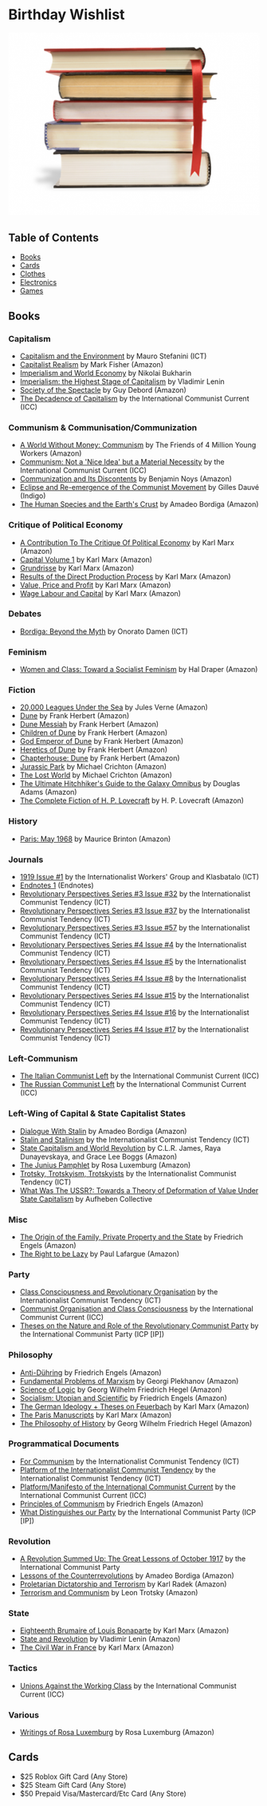 # Birthday Wishlist

![a stack of books](books.png)

## Table of Contents

* [Books](#books)
* [Cards](#cards)
* [Clothes](#clothes)
* [Electronics](#electronics)
* [Games](#games)

## Books

### Capitalism

* [Capitalism and the Environment](http://www.leftcom.org/en/store) by Mauro Stefanini (ICT)
* [Capitalist Realism](https://www.amazon.ca/dp/1846943175/) by Mark Fisher (Amazon)
* [Imperialism and World Economy](https://www.amazon.ca/Imperialism-World-Economy-Nikolai-Bukharin/dp/1482097524) by Nikolai Bukharin
* [Imperialism: the Highest Stage of Capitalism](https://www.amazon.ca/Imperialism-Highest-Capitalism-Vladimir-Ilyich/dp/1603866639/) by Vladimir Lenin
* [Society of the Spectacle](https://www.amazon.ca/Society-Spectacle-2-Radical-Reprint/dp/5841295055/) by Guy Debord (Amazon)
* [The Decadence of Capitalism](https://en.internationalism.org/pamphlets) by the International Communist Current (ICC)

### Communism & Communisation/Communization

* [A World Without Money: Communism](https://www.amazon.ca/dp/0422915068/) by The Friends of 4 Million Young Workers (Amazon)
* [Communism: Not a 'Nice Idea' but a Material Necessity](https://en.internationalism.org/pamphlets) by the International Communist Current (ICC)
* [Communization and Its Discontents](https://www.amazon.ca/Communization-Its-Discontents-Contestation-Contemporary/dp/157027231X/) by Benjamin Noys (Amazon)
* [Eclipse and Re-emergence of the Communist Movement](https://www.chapters.indigo.ca/en-ca/books/eclipse-and-re-emergence-of/9781629630434-item.html) by Gilles Dauvé (Indigo)
* [The Human Species and the Earth's Crust](https://www.amazon.ca/Human-Species-Earths-Crust-13/dp/5684164749/) by Amadeo Bordiga (Amazon)

### Critique of Political Economy

* [A Contribution To The Critique Of Political Economy](https://www.amazon.ca/dp/9389821940/) by Karl Marx (Amazon)
* [Capital Volume 1](https://www.amazon.ca/Capital-1-Critique-Political-Economy/dp/0140445684/) by Karl Marx (Amazon)
* [Grundrisse](https://www.amazon.ca/dp/0140445757/) by Karl Marx (Amazon)
* [Results of the Direct Production Process](https://www.amazon.ca/dp/711411155X/) by Karl Marx (Amazon)
* [Value, Price and Profit](https://www.amazon.ca/Value-Price-Profit-Classic-Reprint/dp/B008NU3ODY/) by Karl Marx (Amazon)
* [Wage Labour and Capital](https://www.amazon.ca/Wage-Labor-Capital-Karl-Marx/dp/1978461232/) by Karl Marx (Amazon)

### Debates

* [Bordiga: Beyond the Myth](http://www.leftcom.org/en/store) by Onorato Damen (ICT)

### Feminism

* [Women and Class: Toward a Socialist Feminism](https://www.amazon.ca/Women-Class-Toward-Socialist-Feminism/dp/1460998324) by Hal Draper (Amazon)

### Fiction

* [20,000 Leagues Under the Sea](https://www.amazon.ca/Twenty-Thousand-Leagues-Readers-Library-Classics/dp/1954839111/) by Jules Verne (Amazon)
* [Dune](https://www.amazon.ca/dp/0441172717/) by Frank Herbert (Amazon)
* [Dune Messiah](https://www.amazon.ca/dp/0593098234/) by Frank Herbert (Amazon)
* [Children of Dune](https://www.amazon.ca/dp/0593098242/) by Frank Herbert (Amazon)
* [God Emperor of Dune](https://www.amazon.ca/dp/0593098250/) by Frank Herbert (Amazon)
* [Heretics of Dune](https://www.amazon.ca/dp/0593098269/) by Frank Herbert (Amazon)
* [Chapterhouse: Dune](https://www.amazon.ca/dp/0593098277/) by Frank Herbert (Amazon)
* [Jurassic Park](https://www.amazon.ca/dp/0345538986/) by Michael Crichton (Amazon)
* [The Lost World](https://www.amazon.ca/dp/0345538994/) by Michael Crichton (Amazon)
* [The Ultimate Hitchhiker's Guide to the Galaxy Omnibus](https://www.amazon.ca/dp/1529051436/) by Douglas Adams (Amazon)
* [The Complete Fiction of H. P. Lovecraft](https://www.amazon.ca/dp/3903352012/) by H. P. Lovecraft (Amazon)

### History

* [Paris: May 1968](https://www.amazon.ca/dp/9132180195/) by Maurice Brinton (Amazon)

### Journals

* [1919 Issue #1](http://www.leftcom.org/en/store) by the Internationalist Workers' Group and Klasbatalo (ICT)
* [Endnotes 1](https://endnotes.org.uk/issues) (Endnotes)
* [Revolutionary Perspectives Series #3 Issue #32](http://www.leftcom.org/en/store) by the Internationalist Communist Tendency (ICT)
* [Revolutionary Perspectives Series #3 Issue #37](http://www.leftcom.org/en/store) by the Internationalist Communist Tendency (ICT)
* [Revolutionary Perspectives Series #3 Issue #57](http://www.leftcom.org/en/store) by the Internationalist Communist Tendency (ICT)
* [Revolutionary Perspectives Series #4 Issue #4](http://www.leftcom.org/en/store) by the Internationalist Communist Tendency (ICT)
* [Revolutionary Perspectives Series #4 Issue #5](http://www.leftcom.org/en/store) by the Internationalist Communist Tendency (ICT)
* [Revolutionary Perspectives Series #4 Issue #8](http://www.leftcom.org/en/store) by the Internationalist Communist Tendency (ICT)
* [Revolutionary Perspectives Series #4 Issue #15](http://www.leftcom.org/en/store) by the Internationalist Communist Tendency (ICT)
* [Revolutionary Perspectives Series #4 Issue #16](http://www.leftcom.org/en/store) by the Internationalist Communist Tendency (ICT)
* [Revolutionary Perspectives Series #4 Issue #17](http://www.leftcom.org/en/store) by the Internationalist Communist Tendency (ICT)

### Left-Communism

* [The Italian Communist Left](https://en.internationalism.org/pamphlets) by the International Communist Current (ICC)
* [The Russian Communist Left](https://en.internationalism.org/pamphlets) by the International Communist Current (ICC)

### Left-Wing of Capital & State Capitalist States

* [Dialogue With Stalin](https://www.amazon.ca/Dialogue-Stalin-Amadeo-Bordiga/dp/7465082013/) by Amadeo Bordiga (Amazon)
* [Stalin and Stalinism](http://www.leftcom.org/en/store) by the Internationalist Communist Tendency (ICT)
* [State Capitalism and World Revolution](https://www.amazon.ca/dp/1604860928/) by C.L.R. James, Raya Dunayevskaya, and Grace Lee Boggs (Amazon)
* [The Junius Pamphlet](https://www.amazon.ca/crisis-German-social-democracy-Junius-pamphlet/dp/B00ZDCC8FU/) by Rosa Luxemburg (Amazon)
* [Trotsky, Trotskyism, Trotskyists](http://www.leftcom.org/en/store) by the Internationalist Communist Tendency (ICT)
* [What Was The USSR?: Towards a Theory of Deformation of Value Under State Capitalism](https://www.amazon.ca/dp/5707440275/) by Aufheben Collective

### Misc

* [The Origin of the Family, Private Property and the State](https://www.amazon.ca/dp/1978455127/) by Friedrich Engels (Amazon)
* [The Right to be Lazy](https://www.amazon.ca/Right-Be-Lazy-Radical-Reprint/dp/0288974662/) by Paul Lafargue (Amazon)

### Party

* [Class Consciousness and Revolutionary Organisation](http://www.leftcom.org/en/store) by the Internationalist Communist Tendency (ICT)
* [Communist Organisation and Class Consciousness](https://en.internationalism.org/pamphlets) by the International Communist Current (ICC)
* [Theses on the Nature and Role of the Revolutionary Communist Party](https://www.international-communist-party.org/EnglishPublications.htm) by the International Communist Party (ICP [IP])

### Philosophy

* [Anti-Dühring](https://www.amazon.ca/dp/1661533663/) by Friedrich Engels (Amazon)
* [Fundamental Problems of Marxism](https://www.amazon.ca/Fundamental-Problems-Marxism-G-Plekhanov/dp/0717800733/) by Georgi Plekhanov (Amazon)
* [Science of Logic](https://www.amazon.ca/Science-Logic-Georg-Hegel/dp/1542519918/) by Georg Wilhelm Friedrich Hegel (Amazon)
* [Socialism: Utopian and Scientific](https://www.amazon.ca/Socialism-Utopian-Scientific-Frederick-Engels/dp/1514132230/) by Friedrich Engels (Amazon)
* [The German Ideology + Theses on Feuerbach](https://www.amazon.ca/German-Ideology-Including-Thesis-Feuerbach/dp/1573922587/) by Karl Marx (Amazon)
* [The Paris Manuscripts](https://www.amazon.ca/Economic-Philosophic-Manuscripts-1844-Karl/dp/0486455610/) by Karl Marx (Amazon)
* [The Philosophy of History](https://www.amazon.ca/Philosophy-History-G-W-F-Hegel/dp/0879756314/) by Georg Wilhelm Friedrich Hegel (Amazon)

### Programmatical Documents

* [For Communism](http://www.leftcom.org/en/store) by the Internationalist Communist Tendency (ICT)
* [Platform of the Internationalist Communist Tendency](http://www.leftcom.org/en/store) by the Internationalist Communist Tendency (ICT)
* [Platform/Manifesto of the International Communist Current](https://en.internationalism.org/pamphlets) by the International Communist Current (ICC)
* [Principles of Communism](https://www.amazon.ca/dp/9977090025/) by Friedrich Engels (Amazon)
* [What Distinguishes our Party](https://www.international-communist-party.org/EnglishPublications.htm) by the International Communist Party (ICP [IP])

### Revolution

* [A Revolution Summed Up: The Great Lessons of October 1917](https://www.amazon.ca/dp/B08DSTHLLF/) by the International Communist Party
* [Lessons of the Counterrevolutions](https://www.amazon.ca/dp/826409967X/) by Amadeo Bordiga (Amazon)
* [Proletarian Dictatorship and Terrorism](https://www.amazon.ca/Proletarian-Dictatorship-Terrorism-Classic-Reprint/dp/B008ILIY6U/) by Karl Radek (Amazon)
* [Terrorism and Communism](https://www.amazon.ca/Terrorism-Communism-Reply-Karl-Kautsky/dp/1786633434/) by Leon Trotsky (Amazon)

### State

* [Eighteenth Brumaire of Louis Bonaparte](https://www.amazon.ca/Eighteenth-Brumaire-Louis-Bonaparte/dp/1522064885/) by Karl Marx (Amazon)
* [State and Revolution](https://www.amazon.ca/dp/1795754613/) by Vladimir Lenin (Amazon)
* [The Civil War in France](https://www.amazon.ca/dp/1614276048/) by Karl Marx (Amazon)

### Tactics

* [Unions Against the Working Class](https://en.internationalism.org/pamphlets) by the International Communist Current (ICC)

### Various

* [Writings of Rosa Luxemburg](https://www.amazon.ca/Writings-Rosa-Luxemburg-Revolution-National/dp/1934941913/) by Rosa Luxemburg (Amazon)

## Cards

* $25 Roblox Gift Card (Any Store)
* $25 Steam Gift Card (Any Store)
* $50 Prepaid Visa/Mastercard/Etc Card (Any Store)
